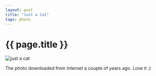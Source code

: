 ```yaml
---
layout: post
title: "Just a Cat"
tags: photo
---
```


# {{ page.title }}

![just a cat](http://farm7.static.flickr.com/6076/6131463963_bac814041f_z.jpg)

The photo downloaded from Internet a couple of years ago. Love it :)

